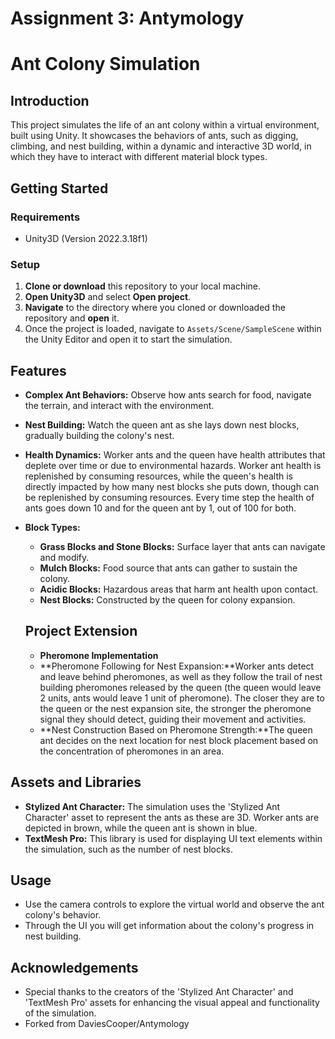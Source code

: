 # Assignment 3: Antymology

# Ant Colony Simulation

## Introduction
This project simulates the life of an ant colony within a virtual environment, built using Unity. It showcases the behaviors of ants, such as digging, climbing, and nest building, within a dynamic and interactive 3D world, in which they have to interact with different material block types.

## Getting Started

### Requirements
- Unity3D (Version  2022.3.18f1)

### Setup
1. **Clone or download** this repository to your local machine.
2. **Open Unity3D** and select **Open project**.
3. **Navigate** to the directory where you cloned or downloaded the repository and **open** it.
4. Once the project is loaded, navigate to `Assets/Scene/SampleScene` within the Unity Editor and open it to start the simulation.

## Features
- **Complex Ant Behaviors:** Observe how ants search for food, navigate the terrain, and interact with the environment.
- **Nest Building:** Watch the queen ant as she lays down nest blocks, gradually building the colony's nest.
- **Health Dynamics:** Worker ants and the queen have health attributes that deplete over time or due to environmental hazards. Worker ant health is replenished by consuming resources, while the queen's health is directly impacted by how many nest blocks she puts down, though can be replenished by consuming resources. Every time step the health of ants goes down 10 and for the queen ant by 1, out of 100 for both.
- **Block Types:**
  - **Grass Blocks and Stone Blocks:** Surface layer that ants can navigate and modify.
  - **Mulch Blocks:** Food source that ants can gather to sustain the colony.
  - **Acidic Blocks:** Hazardous areas that harm ant health upon contact.
  - **Nest Blocks:** Constructed by the queen for colony expansion.

  ## Project Extension
  - **Pheromone Implementation**
  - **Pheromone Following for Nest Expansion:**Worker ants detect and leave behind pheromones, as well as they follow the trail of nest building pheromones released by the queen (the queen would leave 2 units, ants would leave 1 unit of pheromone). The closer they are to the queen or the nest expansion site, the stronger the pheromone signal they should detect, guiding their movement and activities.
  - **Nest Construction Based on Pheromone Strength:**The queen ant decides on the next location for nest block placement based on the concentration of pheromones in an area.

## Assets and Libraries
- **Stylized Ant Character:** The simulation uses the 'Stylized Ant Character' asset to represent the ants as these are 3D. Worker ants are depicted in brown, while the queen ant is shown in blue.
- **TextMesh Pro:** This library is used for displaying UI text elements within the simulation, such as the number of nest blocks.

## Usage
- Use the camera controls to explore the virtual world and observe the ant colony's behavior.
- Through the UI you will get information about the colony's progress in nest building.

## Acknowledgements
- Special thanks to the creators of the 'Stylized Ant Character' and 'TextMesh Pro' assets for enhancing the visual appeal and functionality of the simulation.
- Forked from DaviesCooper/Antymology
